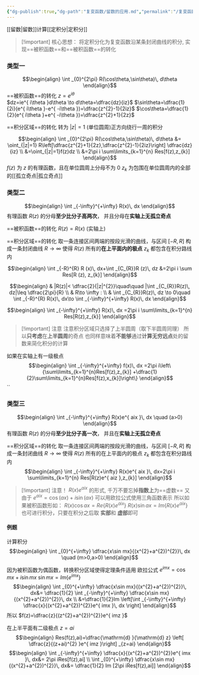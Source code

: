 ```yaml
---
{"dg-publish":true,"dg-path":"复变函数/留数的应用.md","permalink":"/复变函数/留数的应用/","dgPassFrontmatter":true,"noteIcon":"","created":"2024-05-21T15:20:28.540+08:00","updated":"2024-10-03T23:03:59.336+08:00"}
---
```


[[留数\|留数]]计算[[定积分\|定积分]]

>[!important] 核心思想：
将定积分化为复变函数沿某条封闭曲线的积分, 实现==被积函数==和==被积函数==的转化

### 类型一
$$\begin{align}
\int _{0}^{2\pi} R(\cos\theta,\sin\theta)\, d\theta 
\end{align}$$
==被积函数==的转化
$z=e^{ i\theta }$   
$dz=ie^{ i\theta }d\theta \to d\theta=\dfrac{dz}{iz}$
$\sin\theta=\dfrac{1}{2i}(e^{ i\theta }-e^{ -i\theta })=\dfrac{z^{2}-1}{2iz}$
$\cos\theta=\dfrac{1}{2}(e^{ i\theta }+e^{ -i\theta })=\dfrac{z^{2}+1}{2z}$

==积分区域==的转化
转为 $|z|=1$ (单位圆周)正方向绕行一周的积分

$$\begin{align}
\int _{0}^{2\pi} R(\cos\theta,\sin\theta)\, d\theta &=  \oint_{|z|=1} R\left[\dfrac{z^{2}+1}{2z},\dfrac{z^{2}-1}{2iz}\right] \dfrac{dz}{iz} \\
&=\oint_{|z|=1}f(z)dz \\
&=2\pi i \sum\limits_{k=1}^{n} Res[f(z),z_{k}]
\end{align}$$
$f(z)$ 为 $z$ 的有理函数，且在单位圆周上分母不为 0
$z_{k}$ 为包围在单位圆周内的全部的[[孤立奇点\|孤立奇点]]

### 类型二
$$\begin{align}
\int _{-\infty}^{+\infty} R(x)\, dx 
\end{align}$$
有理函数 $R(z)$ 的分母**至少比分子高两次**，
并且分母在**实轴上无孤立奇点**

==被积函数==的转化
$R(z)=R(x)$ (实轴上)

==积分区域==的转化
取一条连接区间两端的按段光滑的曲线，与区间 $[-R,R]$ 构成一条封闭曲线
$R\to \infty$ 使得 $R(z)$ 所有的**在上平面内的极点** $z_{k}$ 都包含在积分路线内

$$\begin{align}
\int _{-R}^{R} R (x)\, dx+\int  _{C_{R}}R (z)\, dz &=2\pi i \sum Res[R (z), z_{k}]  
\end{align}$$

$$\begin{align}
 & |R(z)|< \dfrac{2}{|z|^{2}}\quad\quad   |\int  _{C_{R}}R(z)\, dz|\leq \dfrac{2\pi}{R} \\
 & R\to \infty : \\
 & \int  _{C_{R}}R(z)\, dz \to 0\quad \int _{-R}^{R} R(x)\, dx\to  \int _{-\infty}^{+\infty} R(x)\, dx 
\end{align}$$

$$\begin{align}
\int _{-\infty}^{+\infty} R(x)\, dx =2\pi i \sum\limits_{k=1}^{n} Res[R(z),z_{k}]
\end{align}$$
>[!important] 注意
>注意积分区域只选择了上半圆周（取下半圆周同理）
>所以**只考虑**在**上半圆周**的奇点
>也同样意味着**不能够**通过**计算无穷远点**处的留数来简化积分的计算

如果在实轴上有一级极点
$$\begin{align}
\int _{-\infty}^{+\infty} f(x)\, dx =2\pi i\left\{\sum\limits_{k=1}^{n}Res[f(z),z_{k}] +\dfrac{1}{2}\sum\limits_{k=1}^{n}Res[f(z),x_{k}]\right\}
\end{align}$$
``
### 类型三
$$\begin{align}
\int _{-\infty}^{+\infty} R(x)e^{ aix }\, dx  \quad (a>0)
\end{align}$$
有理函数 $R(z)$ 的分母**至少比分子高一次**，
并且在**实轴上无孤立奇点**

==积分区域==的转化
取一条连接区间两端的按段光滑的曲线，与区间 $[-R,R]$ 构成一条封闭曲线
$R\to \infty$ 使得 $R(z)$ 所有的在上平面内的极点 $z_{k}$ 都包含在积分路线内
$$\begin{align}
\int _{-\infty}^{+\infty} R(x)e^{ aix }\, dx=2\pi i \sum\limits_{k=1}^{n} Res[R(z)e^{ aiz },z_{k}] 
\end{align}$$

>[!important] 注意！
> $R(x)e^{aix}$ 的形式, 千万不要忘掉**指数上**为==虚数==
> 又由于 $e^{ aix }=\cos(ax)+i\sin(ax)$ 可以用欧拉公式使用三角函数表示
> 所以如果被积函数形如：
> $R(x)\cos ax=Re\left\{R(x)e^{ aix } \right\}$
> $R(x)\sin ax=Im\left\{R(x)e^{ aix } \right\}$
> 也可进行积分，只要在积分之后取 **实部**和 **虚部**即可


#### 例题
计算积分
$$\begin{align}
\int _{0}^{+\infty} \dfrac{x\sin mx}{(x^{2}+a^{2})^{2}}\, dx \quad (m>0,a>0)
\end{align}$$

因为被积函数为偶函数，转换积分区域使得定理条件适用
欧拉公式
$e^{ imx }=\cos mx+i\sin mx$
$\sin mx=Im \{e^{ imx }\}$
$$\begin{align}
\int _{0}^{+\infty} \dfrac{x\sin mx}{(x^{2}+a^{2})^{2}}\, dx&= \dfrac{1}{2} \int _{-\infty}^{+\infty} \dfrac{x\sin mx}{(x^{2}+a^{2})^{2}}\, dx  \\
&=\dfrac{1}{2}Im \left[\int _{-\infty}^{+\infty} \dfrac{x}{(x^{2}+a^{2})^{2}}e^{ imx }\, dx \right]
\end{align}$$
所以 $f(z)=\dfrac{z}{(z^{2}+a^{2})^{2}}e^{ imz }$

在上半平面有二级极点 $z=ai$
$$\begin{align}
Res(f(z),ai)=\dfrac{\mathrm{d} }{\mathrm{d} z} \left[ \dfrac{z}{(z+ai)^{2} }e^{ imz }\right] _{z=ai}
\end{align}$$
$$\begin{align}
\int _{-\infty}^{+\infty} \dfrac{x}{(x^{2}+a^{2})^{2}}e^{ imx }\, dx&= 2\pi iRes[f(z),ai] \\
\int _{0}^{+\infty} \dfrac{x\sin mx}{(x^{2}+a^{2})^{2}}\, dx&= \dfrac{1}{2} Im [2\pi iRes[f(z),ai]]
\end{align}$$

